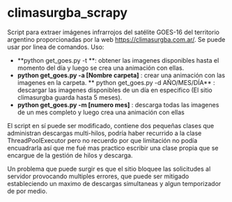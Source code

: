 # climasurgba_scrapy
Script para extraer imágenes infrarrojos del satélite GOES-16 del territorio argentino proporcionadas por la web https://climasurgba.com.ar/.
Se puede usar por linea de comandos.
Uso:
- **python get_goes.py -t **: obtener las imagenes disponibles hasta el momento del día y luego se crea una animación con ellas.
- **python get_goes.py -a [Nombre carpeta]** : crear una animación con las imagenes en la carpeta.
** python get_goes.py -d AÑO/MES/DÍA** : descargar las imagenes disponibles de un día en especifico (El sitio climasurgba guarda hasta 5 meses).
- **python get_goes.py -m [numero mes]** : descarga todas las imagenes de un mes completo y luego crea una animación con ellas

El script en sí puede ser modificado, contiene dos pequeñas clases que administran descargas multi-hilos, podría haber recurrido a la clase ThreadPoolExecutor pero no recuerdo por que limitación no podía encuadrarla así que me fué mas practico escribir una clase propia que se encargue de la gestión de hilos y descarga.

Un problema que puede surgir es que el sitio bloquee las solicitudes al servidor provocando multiples errores, que puede ser mitigado estableciendo un maximo de descargas simultaneas y algun temporizador de por medio.
